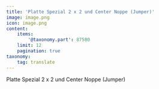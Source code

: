 ```yaml
---
title: 'Platte Spezial 2 x 2 und Center Noppe (Jumper)'
image: image.png
icon: image.png
content:
    items:
        '@taxonomy.part': 87580
    limit: 12
    pagination: true
taxonomy:
    tag: translate
---
```


Platte Spezial 2 x 2 und Center Noppe (Jumper)
